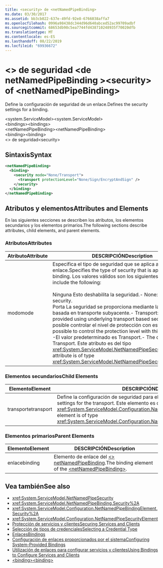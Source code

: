 ```yaml
---
title: <security> de <netNamedPipeBinding>
ms.date: 03/30/2017
ms.assetid: bb3cb022-637e-49fd-92e8-6766038affa7
ms.openlocfilehash: 0996a98438dc344d96d640abced52ac99709adbf
ms.sourcegitcommit: 68653db98c5ea7744fd438710248935f70020dfb
ms.translationtype: MT
ms.contentlocale: es-ES
ms.lasthandoff: 08/22/2019
ms.locfileid: "69936672"
---
```

# <a name="security-of-netnamedpipebinding"></a><span data-ttu-id="5e483-102">\<> de seguridad \<de netNamedPipeBinding ></span><span class="sxs-lookup"><span data-stu-id="5e483-102">\<security> of \<netNamedPipeBinding></span></span>
<span data-ttu-id="5e483-103">Define la configuración de seguridad de un enlace.</span><span class="sxs-lookup"><span data-stu-id="5e483-103">Defines the security settings for a binding.</span></span>  
  
 <span data-ttu-id="5e483-104">\<system.ServiceModel></span><span class="sxs-lookup"><span data-stu-id="5e483-104">\<system.ServiceModel></span></span>  
<span data-ttu-id="5e483-105">\<bindings></span><span class="sxs-lookup"><span data-stu-id="5e483-105">\<bindings></span></span>  
<span data-ttu-id="5e483-106">\<netNamedPipeBinding></span><span class="sxs-lookup"><span data-stu-id="5e483-106">\<netNamedPipeBinding></span></span>  
<span data-ttu-id="5e483-107">\<binding></span><span class="sxs-lookup"><span data-stu-id="5e483-107">\<binding></span></span>  
<span data-ttu-id="5e483-108">\<> de seguridad</span><span class="sxs-lookup"><span data-stu-id="5e483-108">\<security></span></span>  
  
## <a name="syntax"></a><span data-ttu-id="5e483-109">Sintaxis</span><span class="sxs-lookup"><span data-stu-id="5e483-109">Syntax</span></span>  
  
```xml  
<netNamedPipeBinding>
  <binding>
    <security mode="None/Transport">
      <transport protectionLevel="None/Sign/EncryptAndSign" />
    </security>
  </binding>
</netNamedPipeBinding>
```  
  
## <a name="attributes-and-elements"></a><span data-ttu-id="5e483-110">Atributos y elementos</span><span class="sxs-lookup"><span data-stu-id="5e483-110">Attributes and Elements</span></span>  
 <span data-ttu-id="5e483-111">En las siguientes secciones se describen los atributos, los elementos secundarios y los elementos primarios.</span><span class="sxs-lookup"><span data-stu-id="5e483-111">The following sections describe attributes, child elements, and parent elements.</span></span>  
  
### <a name="attributes"></a><span data-ttu-id="5e483-112">Atributos</span><span class="sxs-lookup"><span data-stu-id="5e483-112">Attributes</span></span>  
  
|<span data-ttu-id="5e483-113">Atributo</span><span class="sxs-lookup"><span data-stu-id="5e483-113">Attribute</span></span>|<span data-ttu-id="5e483-114">DESCRIPCIÓN</span><span class="sxs-lookup"><span data-stu-id="5e483-114">Description</span></span>|  
|---------------|-----------------|  
|<span data-ttu-id="5e483-115">modo</span><span class="sxs-lookup"><span data-stu-id="5e483-115">mode</span></span>|<span data-ttu-id="5e483-116">Especifica el tipo de seguridad que se aplica a este enlace.</span><span class="sxs-lookup"><span data-stu-id="5e483-116">Specifies the type of security that is applied to this binding.</span></span> <span data-ttu-id="5e483-117">Los valores válidos son los siguientes:</span><span class="sxs-lookup"><span data-stu-id="5e483-117">Valid values include the following:</span></span><br /><br /> <span data-ttu-id="5e483-118">Ninguna Esto deshabilita la seguridad.</span><span class="sxs-lookup"><span data-stu-id="5e483-118">-   None: This disables security.</span></span><br /><span data-ttu-id="5e483-119">Porta La seguridad se proporciona mediante la seguridad basada en transporte subyacente.</span><span class="sxs-lookup"><span data-stu-id="5e483-119">-   Transport: Security is provided using underlying transport based security.</span></span> <span data-ttu-id="5e483-120">Es posible controlar el nivel de protección con este modo.</span><span class="sxs-lookup"><span data-stu-id="5e483-120">It is possible to control the protection level with this mode.</span></span><br /><span data-ttu-id="5e483-121">-El valor predeterminado es Transport.</span><span class="sxs-lookup"><span data-stu-id="5e483-121">-   The default value is Transport.</span></span> <span data-ttu-id="5e483-122">Este atributo es del tipo <xref:System.ServiceModel.NetNamedPipeSecurityMode>.</span><span class="sxs-lookup"><span data-stu-id="5e483-122">This attribute is of type <xref:System.ServiceModel.NetNamedPipeSecurityMode>.</span></span>|  
  
### <a name="child-elements"></a><span data-ttu-id="5e483-123">Elementos secundarios</span><span class="sxs-lookup"><span data-stu-id="5e483-123">Child Elements</span></span>  
  
|<span data-ttu-id="5e483-124">Elemento</span><span class="sxs-lookup"><span data-stu-id="5e483-124">Element</span></span>|<span data-ttu-id="5e483-125">DESCRIPCIÓN</span><span class="sxs-lookup"><span data-stu-id="5e483-125">Description</span></span>|  
|-------------|-----------------|  
|<span data-ttu-id="5e483-126">transporte</span><span class="sxs-lookup"><span data-stu-id="5e483-126">transport</span></span>|<span data-ttu-id="5e483-127">Define la configuración de seguridad para el transporte.</span><span class="sxs-lookup"><span data-stu-id="5e483-127">Defines the security settings for the transport.</span></span> <span data-ttu-id="5e483-128">Este elemento es del tipo <xref:System.ServiceModel.Configuration.NamedPipeTransportSecurityElement>.</span><span class="sxs-lookup"><span data-stu-id="5e483-128">This element is of type <xref:System.ServiceModel.Configuration.NamedPipeTransportSecurityElement>.</span></span>|  
  
### <a name="parent-elements"></a><span data-ttu-id="5e483-129">Elementos primarios</span><span class="sxs-lookup"><span data-stu-id="5e483-129">Parent Elements</span></span>  
  
|<span data-ttu-id="5e483-130">Elemento</span><span class="sxs-lookup"><span data-stu-id="5e483-130">Element</span></span>|<span data-ttu-id="5e483-131">DESCRIPCIÓN</span><span class="sxs-lookup"><span data-stu-id="5e483-131">Description</span></span>|  
|-------------|-----------------|  
|<span data-ttu-id="5e483-132">enlace</span><span class="sxs-lookup"><span data-stu-id="5e483-132">binding</span></span>|<span data-ttu-id="5e483-133">Elemento de enlace del [ \<> netNamedPipeBinding](netnamedpipebinding.md).</span><span class="sxs-lookup"><span data-stu-id="5e483-133">The binding element of the [\<netNamedPipeBinding>](netnamedpipebinding.md).</span></span>|  
  
## <a name="see-also"></a><span data-ttu-id="5e483-134">Vea también</span><span class="sxs-lookup"><span data-stu-id="5e483-134">See also</span></span>

- <xref:System.ServiceModel.NetNamedPipeSecurity>
- <xref:System.ServiceModel.NetNamedPipeBinding.Security%2A>
- <xref:System.ServiceModel.Configuration.NetNamedPipeBindingElement.Security%2A>
- <xref:System.ServiceModel.Configuration.NetNamedPipeSecurityElement>
- [<span data-ttu-id="5e483-135">Protección de servicios y clientes</span><span class="sxs-lookup"><span data-stu-id="5e483-135">Securing Services and Clients</span></span>](../../../wcf/feature-details/securing-services-and-clients.md)
- [<span data-ttu-id="5e483-136">Selección de tipos de credenciales</span><span class="sxs-lookup"><span data-stu-id="5e483-136">Selecting a Credential Type</span></span>](../../../wcf/feature-details/selecting-a-credential-type.md)
- [<span data-ttu-id="5e483-137">Enlaces</span><span class="sxs-lookup"><span data-stu-id="5e483-137">Bindings</span></span>](../../../wcf/bindings.md)
- [<span data-ttu-id="5e483-138">Configuración de enlaces proporcionados por el sistema</span><span class="sxs-lookup"><span data-stu-id="5e483-138">Configuring System-Provided Bindings</span></span>](../../../wcf/feature-details/configuring-system-provided-bindings.md)
- [<span data-ttu-id="5e483-139">Utilización de enlaces para configurar servicios y clientes</span><span class="sxs-lookup"><span data-stu-id="5e483-139">Using Bindings to Configure Services and Clients</span></span>](../../../wcf/using-bindings-to-configure-services-and-clients.md)
- [<span data-ttu-id="5e483-140">\<binding></span><span class="sxs-lookup"><span data-stu-id="5e483-140">\<binding></span></span>](../../../misc/binding.md)
